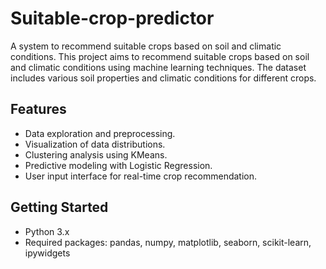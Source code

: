 # Suitable-crop-predictor
A system to recommend suitable crops based on soil and climatic conditions.
This project aims to recommend suitable crops based on soil and climatic conditions using machine learning techniques. The dataset includes various soil properties and climatic conditions for different crops.

## Features

- Data exploration and preprocessing.
- Visualization of data distributions.
- Clustering analysis using KMeans.
- Predictive modeling with Logistic Regression.
- User input interface for real-time crop recommendation.

## Getting Started

- Python 3.x
- Required packages: pandas, numpy, matplotlib, seaborn, scikit-learn, ipywidgets
